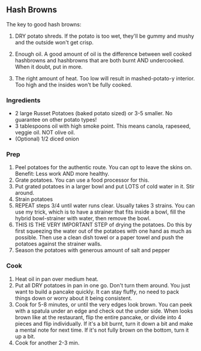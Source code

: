 ## Hash Browns

The key to good hash browns: 

1. DRY potato shreds. If the potato is too wet, they'll be gummy and mushy and the outside won't get crisp.

2. Enough oil. A good amount of oil is the difference between well cooked hashbrowns and hashbrowns that are both burnt AND undercooked. When it doubt, put in more. 

3. The right amount of heat. Too low will result in mashed-potato-y interior. Too high and the insides won't be fully cooked.

### Ingredients

* 2 large Russet Potatoes (baked potato sized) or 3-5 smaller. No guarantee on other potato types!
* 3 tablespoons oil with high smoke point. This means canola, rapeseed, veggie oil. NOT olive oil.
* (Optional) 1/2 diced onion

### Prep

1. Peel potatoes for the authentic route. You can opt to leave the skins on. Benefit: Less work AND more healthy. 
2. Grate potatoes. You can use a food processor for this. 
3. Put grated potatoes in a larger bowl and put LOTS of cold water in it. Stir around. 
4. Strain potatoes 
5. REPEAT steps 3/4 until water runs clear. Usually takes 3 strains. You can use my trick, which is to have a strainer that fits inside a bowl, fill the hybrid bowl-strainer with water, then remove the bowl.
6. THIS IS THE VERY IMPORTANT STEP of drying the potatoes. Do this by first squeezing the water out of the potatoes with one hand as much as possible. Then use a clean dish towel or a paper towel and push the potatoes against the strainer walls. 
7. Season the potatoes with generous amount of salt and pepper

### Cook

1. Heat oil in pan over medium heat. 
2. Put all DRY potatoes in pan in one go. Don't turn them around. You just want to build a pancake quickly. It can stay fluffy, no need to pack things down or worry about it being consistent. 
3. Cook for 5-8 minutes, or until the very edges look brown. You can peek with a spatula under an edge and check out the under side. When looks brown like at the restaurant, flip the entire pancake, or divide into 4 pieces and flip individually. If it's a bit burnt, turn it down a bit and make a mental note for next time. If it's not fully brown on the bottom, turn it up a bit.
4. Cook for another 2-3 min.